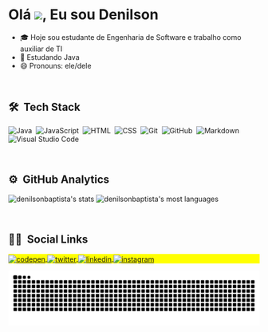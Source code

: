
<h1 align="left">Olá <img src="https://raw.githubusercontent.com/kaueMarques/kaueMarques/master/hi.gif" width="30px">, Eu sou Denilson</h1>

- 🎓 Hoje sou estudante de Engenharia de Software e trabalho como auxiliar de TI
- 🌱 Estudando Java
- 😄 Pronouns: ele/dele

<br>

## 🛠 &nbsp;Tech Stack

 ![Java](https://img.shields.io/badge/-java-05122A?style=flat&logo=java)&nbsp;
 ![JavaScript](https://img.shields.io/badge/-JavaScript-05122A?style=flat&logo=javascript)&nbsp;
 ![HTML](https://img.shields.io/badge/-HTML-05122A?style=flat&logo=HTML5)&nbsp;
 ![CSS](https://img.shields.io/badge/-CSS-05122A?style=flat&logo=CSS3&logoColor=1572B6)&nbsp;
 ![Git](https://img.shields.io/badge/-Git-05122A?style=flat&logo=git)&nbsp;
 ![GitHub](https://img.shields.io/badge/-GitHub-05122A?style=flat&logo=github)&nbsp;
 ![Markdown](https://img.shields.io/badge/-Markdown-05122A?style=flat&logo=markdown)&nbsp;
 ![Visual Studio Code](https://img.shields.io/badge/-Visual%20Studio%20Code-05122A?style=flat&logo=visual-studio-code&logoColor=007ACC)&nbsp;
 
<br>
 
## ⚙️ &nbsp;GitHub Analytics

<p align="left">
<img width="529em" src="https://github-readme-stats.vercel.app/api?username=denilsonbaptista&show_icons=true&theme=merko" alt="denilsonbaptista's stats"/>
<img width="529em" src="https://github-readme-stats.vercel.app/api/top-langs/?username=denilsonbaptista&layout=compact&theme=merko" alt="denilsonbaptista's most languages"/>
</p>

<br>

## 🧑🏻 &nbsp;Social Links

<p align="left" style="background:yellow">
<a href="https://codepen.io/denilsonbaptista" target="_blank">
  <img align="center" src="https://img.shields.io/badge/-denilsonbaptista-05122A?style=flat&logo=codepen" alt="codepen"/>
</a>
<a href="https://twitter.com/DenilsonSBp" target="_blank">
  <img align="center" src="https://img.shields.io/badge/-DenilsonSBp-05122A?style=flat&logo=twitter" alt="twitter"/>  
</a>
<a href="https://linkedin.com/in/denilsonbaptista" target="_blank">
  <img align="center" src="https://img.shields.io/badge/-denilsonbaptista-05122A?style=flat&logo=linkedin" alt="linkedin"/>
</a>
<a href="https://instagram.com/denilsonbaptistabp" target="_blank">
 <img align="center" src="https://img.shields.io/badge/-denilsonbaptistabp-05122A?style=flat&logo=instagram" alt="instagram"/>
</a>
<!---
<a href="https://youtube.com/" target="_blank">
 <img align="center" src="https://img.shields.io/badge/-denilsonbaptista-05122A?style=flat&logo=youtube" alt="youtube"/>
</a>
--->
</p>

![Snake animation](https://github.com/denilsonbaptista/denilsonbaptista/blob/output/github-contribution-grid-snake.svg)

<!---
denilsonbaptista/denilsonbaptista is a ✨ special ✨ repository because its `README.md` (this file) appears on your GitHub profile.
You can click the Preview link to take a look at your changes.

Here are some ideas to get you started:

- 🔭 I’m currently working on ...
- 🌱 I’m currently learning ...
- 👯 I’m looking to collaborate on ...
- 🤔 I’m looking for help with ...
- 💬 Ask me about ...
- 📫 How to reach me: ...
- 😄 Pronouns: ...
- ⚡ Fun fact: ...
--->
